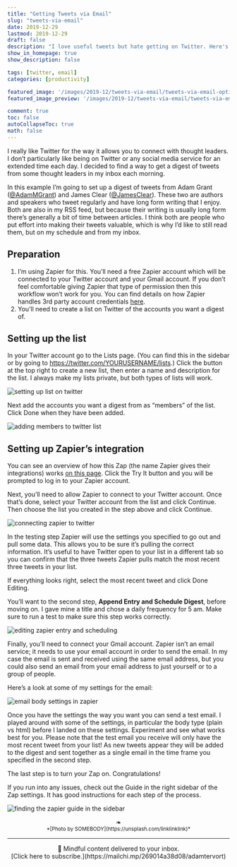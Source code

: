 ```yaml
---
title: "Getting Tweets via Email"
slug: "tweets-via-email"
date: 2019-12-29
lastmod: 2019-12-29
draft: false
description: "I love useful tweets but hate getting on Twitter. Here's how to get a curated list of tweets in your inbox each day."
show_in_homepage: true
show_description: false

tags: [twitter, email]
categories: [productivity]

featured_image: '/images/2019-12/tweets-via-email/tweets-via-email-optimized.jpg' # 1100 px width
featured_image_preview: '/images/2019-12/tweets-via-email/tweets-via-email-optimized.jpg' # 560x170 px for preview image

comment: true
toc: false
autoCollapseToc: true
math: false
---
```

I really like Twitter for the way it allows you to connect with thought leaders. I don’t particularly like being on Twitter or any social media service for an extended time each day. I decided to find a way to get a digest of tweets from some thought leaders in my inbox each morning. 
<!--more-->

In this example I’m going to set up a digest of tweets from Adam Grant ([@AdamMGrant](https://twitter.com/AdamMGrant)) and James Clear ([@JamesClear](https://twitter.com/JamesClear)). These two are authors and speakers who tweet regularly and have long form writing that I enjoy. Both are also in my RSS feed, but because their writing is usually long form there’s generally a bit of time between articles. I think both are people who put effort into making their tweets valuable, which is why I’d like to still read them, but on my schedule and from my inbox.

## Preparation
1. I’m using Zapier for this. You’ll need a free Zapier account which will be connected to your Twitter account and your Gmail account. If you don’t feel comfortable giving Zapier that type of permission then this workflow won’t work for you. You can find details on how Zapier handles 3rd party account credentials [here](https://zapier.com/help/account/data-management/data-privacy-at-zapier).
2. You’ll need to create a list on Twitter of the accounts you want a digest of.

## Setting up the list 
In your Twitter account go to the Lists page. (You can find this in the sidebar or by going to https://twitter.com/YOURUSERNAME/lists.) Click the button at the top right to create a new list, then enter a name and description for the list. I always make my lists private, but both types of lists will work.

![setting up list on twitter](/images/2019-12/tweets-via-email/tweets-via-email-1.png)

Next add the accounts you want a digest from as “members” of the list. Click Done when they have been added.

![adding members to twitter list](/images/2019-12/tweets-via-email/tweets-via-email-2.png)

## Setting up Zapier’s integration
You can see an overview of how this Zap (the name Zapier gives their integrations) works [on this page](https://zapier.com/apps/gmail/integrations/twitter/14730/get-a-digest-of-tweets-from-a-list-in-gmail-on-your-own-schedule). Click the Try It button and you will be prompted to log in to your Zapier account.

Next, you’ll need to allow Zapier to connect to your Twitter account. Once that’s done, select your Twitter account from the list and click Continue. Then choose the list you created in the step above and click Continue.

![connecting zapier to twitter](/images/2019-12/tweets-via-email/tweets-via-email-3.png)

In the testing step Zapier will use the settings you specified to go out and pull some data. This allows you to be sure it’s pulling the correct information. It’s useful to have Twitter open to your list in a different tab so you can confirm that the three tweets Zapier pulls match the most recent three tweets in your list. 

If everything looks right, select the most recent tweet and click Done Editing.

You’ll want to the second step, **Append Entry and Schedule Digest**, before moving on. I gave mine a title and chose a daily frequency for 5 am. Make sure to run a test to make sure this step works correctly.

![editing zapier entry and scheduling](/images/2019-12/tweets-via-email/tweets-via-email-4.png)

Finally, you’ll need to connect your Gmail account. Zapier isn’t an email service; it needs to use your email account in order to send the email. In my case the email is sent and received using the same email address, but you could also send an email from your email address to just yourself or to a group of people. 

Here’s a look at some of my settings for the email:

![email body settings in zapier](/images/2019-12/tweets-via-email/tweets-via-email-5.png)

Once you have the settings the way you want you can send a test email. I played around with some of the settings, in particular the body type (plain vs html) before I landed on these settings. Experiment and see what works best for you. Please note that the test email you receive will only have the most recent tweet from your list! As new tweets appear they will be added to the digest and sent together as a single email in the time frame you specified in the second step.

The last step is to turn your Zap on. Congratulations! 

If you run into any issues, check out the Guide in the right sidebar of the Zap settings. It has good instructions for each step of the process.

![finding the zapier guide in the sidebar](/images/2019-12/tweets-via-email/tweets-via-email-6.png)

<center>❧</center>
<center><small> *[Photo by SOMEBODY](https://unsplash.com/linklinklink)* </small>

---
<center>
📨 Mindful content delivered to your inbox. <br>[Click here to subscribe.](https://mailchi.mp/269014a38d08/adamtervort)</center>